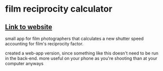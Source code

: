 # film reciprocity calculator

## <a href="reciprocity.netlify.app">Link to website</a>
small app for film photographers that calculates a new shutter speed accounting for film's reciprocity factor.

created a web-app version, since something like this doesn't need to be run in the back-end. more useful on your phone as you're shooting than at your computer anyways
